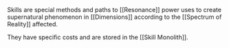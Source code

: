 Skills are special methods and paths to [[Resonance]] power uses to create supernatural phenomenon in [[Dimensions]] according to the [[Spectrum of Reality]] affected.

They have specific costs and are stored in the [[Skill Monolith]].